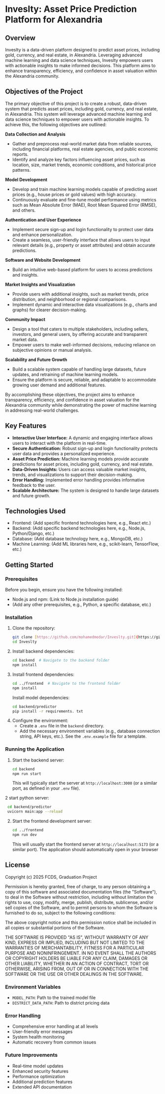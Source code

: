 # Inveslty: Asset Price Prediction Platform for Alexandria

## Overview

Inveslty is a data-driven platform designed to predict asset prices, including gold, currency, and real estate, in Alexandria. Leveraging advanced machine learning and data science techniques, Inveslty empowers users with actionable insights to make informed decisions. This platform aims to enhance transparency, efficiency, and confidence in asset valuation within the Alexandria community.

## Objectives of the Project

The primary objective of this project is to create a robust, data-driven system that predicts asset prices, including gold, currency, and real estate, in Alexandria. This system will leverage advanced machine learning and data science techniques to empower users with actionable insights. To achieve this, the following objectives are outlined:

**Data Collection and Analysis**

* Gather and preprocess real-world market data from reliable sources, including financial platforms, real estate agencies, and public economic reports.
* Identify and analyze key factors influencing asset prices, such as location, size, market trends, economic conditions, and historical price patterns.

**Model Development**

* Develop and train machine learning models capable of predicting asset prices (e.g., house prices or gold values) with high accuracy.
* Continuously evaluate and fine-tune model performance using metrics such as Mean Absolute Error (MAE), Root Mean Squared Error (RMSE), and others.

**Authentication and User Experience**

* Implement secure sign-up and login functionality to protect user data and enhance personalization.
* Create a seamless, user-friendly interface that allows users to input relevant details (e.g., property or asset attributes) and obtain accurate predictions.

**Software and Website Development**

* Build an intuitive web-based platform for users to access predictions and insights.

**Market Insights and Visualization**

* Provide users with additional insights, such as market trends, price distribution, and neighborhood or regional comparisons.
* Implement dynamic and interactive data visualizations (e.g., charts and graphs) for clearer decision-making.

**Community Impact**

* Design a tool that caters to multiple stakeholders, including sellers, investors, and general users, by offering accurate and transparent market data.
* Empower users to make well-informed decisions, reducing reliance on subjective opinions or manual analysis.

**Scalability and Future Growth**

* Build a scalable system capable of handling large datasets, future updates, and retraining of machine learning models.
* Ensure the platform is secure, reliable, and adaptable to accommodate growing user demand and additional features.

By accomplishing these objectives, the project aims to enhance transparency, efficiency, and confidence in asset valuation for the Alexandria community while demonstrating the power of machine learning in addressing real-world challenges.

## Key Features

* **Interactive User Interface:** A dynamic and engaging interface allows users to interact with the platform in real-time.
* **Secure Authentication:** Robust sign-up and login functionality protects user data and provides a personalized experience.
* **Asset Price Prediction:** Machine learning models provide accurate predictions for asset prices, including gold, currency, and real estate.
* **Data-Driven Insights:** Users can access valuable market insights, trends, and visualizations to support their decision-making.
* **Error Handling:** Implemented error handling provides informative feedback to the user.
* **Scalable Architecture:** The system is designed to handle large datasets and future growth.

## Technologies Used

* Frontend:  (Add specific frontend technologies here, e.g., React etc.)
* Backend:   (Add specific backend technologies here, e.g., Node.js, Python/Django, etc.)
* Database:  (Add database technology here, e.g., MongoDB, etc.)
* Machine Learning: (Add ML libraries here, e.g., scikit-learn, TensorFlow, etc.)

## Getting Started

### Prerequisites

Before you begin, ensure you have the following installed:

* Node.js and npm:  (Link to Node.js installation guide)
* (Add any other prerequisites, e.g., Python, a specific database, etc.)

### Installation

1.  Clone the repository:
    ```bash
    git clone [https://github.com/mohamedmodar/Inveslty.git](https://github.com/mohamedmodar/Inveslty.git)
    cd Inveslty
    ```
2.  Install backend dependencies:
    ```bash
    cd backend  # Navigate to the backend folder
    npm install
    ```
3.  Install frontend dependencies:
    ```bash
    cd ../frontend  # Navigate to the frontend folder
    npm install
    ```
    Install model dependencies:
    ```bash
    cd backend/predictor 
    pip install -r requirements. txt
    ```
4.  Configure the environment:
    * Create a `.env` file in the `backend` directory.
    * Add the necessary environment variables (e.g., database connection string, API keys, etc.).  See the `.env.example` file for a template.

### Running the Application

1.  Start the backend server:
    ```bash
    cd backend
    npm run start
    ```
    This will typically start the server at `http://localhost:3000` (or a similar port, as defined in your `.env` file).


2 start python server: 
```bash
 cd backend/predictor
 uvicorn main:app --reload
```

2.  Start the frontend development server:
    ```bash
    cd ../frontend
    npm run dev
    ```
    This will usually start the frontend server at `http://localhost:5173` (or a similar port).  The application should automatically open in your browser



## License

Copyright (c) 2025 FCDS, Graduation Project

Permission is hereby granted, free of charge, to any person obtaining a copy
of this software and associated documentation files (the "Software"), to deal
in the Software without restriction, including without limitation the rights
to use, copy, modify, merge, publish, distribute, sublicense, and/or sell
copies of the Software, and to permit persons to whom the Software is
furnished to do so, subject to the following conditions:

The above copyright notice and this permission notice shall be included in all
copies or substantial portions of the Software.

THE SOFTWARE IS PROVIDED "AS IS", WITHOUT WARRANTY OF ANY KIND, EXPRESS OR
IMPLIED, INCLUDING BUT NOT LIMITED TO THE WARRANTIES OF MERCHANTABILITY,
FITNESS FOR A PARTICULAR PURPOSE AND NONINFRINGEMENT. IN NO EVENT SHALL THE
AUTHORS OR COPYRIGHT HOLDERS BE LIABLE FOR ANY CLAIM, DAMAGES OR OTHER
LIABILITY, WHETHER IN AN ACTION OF CONTRACT, TORT OR OTHERWISE, ARISING FROM,
OUT OF OR IN CONNECTION WITH THE SOFTWARE OR THE USE OR OTHER DEALINGS IN THE
SOFTWARE.


### Environment Variables
- `MODEL_PATH`: Path to the trained model file
- `DISTRICT_DATA_PATH`: Path to district pricing data

### Error Handling
- Comprehensive error handling at all levels
- User-friendly error messages
- System health monitoring
- Automatic recovery from common issues

### Future Improvements
- Real-time model updates
- Enhanced security features
- Performance optimization
- Additional prediction features
- Extended API documentation
